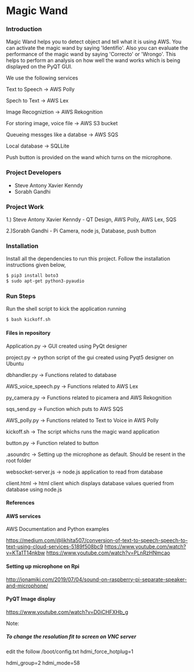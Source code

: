 # Magic Wand

### Introduction
Magic Wand helps you to detect object and tell what it is using AWS. You can activate the magic wand by saying 'Identifio'.
Also you can evaluate the performance of the magic wand by saying 'Correcto' or 'Wrongo'. 
This helps to perform an analysis on how well the wand works which is being displayed on the PyQT GUI.

We use the following services

Text to Speech -> AWS Polly

Spech to Text -> AWS Lex

Image Recogniztion -> AWS Rekognition

For storing image, voice file -> AWS S3 bucket

Queueing messges like a databse -> AWS SQS

Local database -> SQLLite

Push button is provided on the wand which turns on the microphone.

### Project Developers
  - Steve Antony Xavier Kenndy
  - Sorabh Gandhi

### Project Work
1.) Steve Antony Xavier Kenndy - QT Design, AWS Polly, AWS Lex, SQS

2.)Sorabh Gandhi - Pi Camera, node js, Database, push button

### Installation
Install all the dependencies to run this project. Follow the installation instructions given below,

```sh
$ pip3 install boto3
$ sudo apt-get python3-pyaudio
```

### Run Steps
Run the shell script to kick the application running
```sh
$ bash kickoff.sh
```

#### Files in repository
Application.py -> GUI created using PyQt designer

project.py -> python script of the gui created using Pyqt5 designer on Ubuntu

dbhandler.py -> Functions related to database

AWS_voice_speech.py -> Functions related to AWS Lex

py_camera.py -> Functions related to picamera and AWS Rekognition

sqs_send.py -> Function which puts to AWS SQS

AWS_polly.py -> Functions related to Text to Voice in AWS Polly

kickoff.sh -> The script whichs runs the magic wand application

button.py -> Function related to button

.asoundrc -> Setting up the microphone as default. Should be resent in the root folder

websocket-server.js -> node.js application to read from database

client.html -> html client which displays database values queried from database using node.js

#### References

#### AWS services
AWS Documentation and Python examples

https://medium.com/@likhita507/conversion-of-text-to-speech-speech-to-text-using-cloud-services-5189f508bc9
https://www.youtube.com/watch?v=KTa1T14nkbw
https://www.youtube.com/watch?v=PLnRzHNmcao

#### Setting up microphone on Rpi

http://jonamiki.com/2019/07/04/sound-on-raspberry-pi-separate-speaker-and-microphone/

#### PyQT Image display

https://www.youtube.com/watch?v=D0iCHFXHb_g


Note:

##### To change the resolution fit to screen on VNC server 

edit the follow
/boot/config.txt
hdmi_force_hotplug=1

hdmi_group=2
hdmi_mode=58
